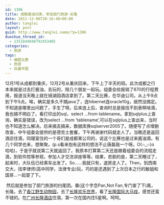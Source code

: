 ```yaml
---
id: 1306
title: 成都酱油归来，参加部门旅游-长隆
date: 2011-12-08T20:16:48+00:00
author: tanglei
layout: post
guid: http://www.tanglei.name/?p=1306
duoshuo_thread_id:
  - 1351844048792453405
categories:
  - 旅游
tags:
  - 编程比赛
  - 旅游
  - 玩遍中国
---
```

<p align="left">
  12月1号从成都到重庆，12月2号从重庆回来，下午上了半天的班。此次成都之行本来就是过去打酱油，去玩的，陪几个朋友一起玩。组委会给报销了870的行程费用，报道当天晚上就在镜湖园酒店拿到了。第二天比赛，在华迪公司。从上午9点到下午5点。唉，确实是多久不搞java了，连hibernet连oracle10g，居然没搞定。不知道是哪里出问题了，手生了呀。后来连上后，查询时总是报找不到表啊啥滴，我也搞不明白了。看打印出的sql，select …from tablename。拿到sqlplus上查询，确实是错误，改为select …from ‘tablename’,可以在sqlplus上查出来，当时也不知道怎么解决。后来搞去搞来，数据库换sqlserver2005了。随便写了点增删改查，中午组委会提供的是德克士套餐，下午再谢谢代码就走人了。当晚还是返回酒店住滴，同寝室住的一个哥们是成都某公司的，说这个比赛也是过来酱油滴，有几个同学也来，想聚聚。(p.s看来抱有这样的想法不止唐磊我一个呀。O(∩_∩)o 哈哈)，于是乎就说第二天就返回了。我原本打算第二天还是跟着组委会的流程走滴，到软件院等参观，参加人才交流讲座等等。结果，悲剧的是，第二天睡过了，起来时，大队伍已经乘车出发了。So……我就只有，退房走人了。Then，到西南交大，找李律师(高中同学，法律专业)玩，巧的是还遇到了上次日本之行的敏姐和国哥…一起耍了下。
</p>

<p align="left">
   然后就是参加了部门旅游的扫尾团。番(这个字念Pan,Not Fan,专门查了下)禺，长隆。去了<a href="http://baike.baidu.com/view/1731518.htm">香江野生动物园</a>，去了<a href="http://baike.baidu.com/view/983570.htm">长隆欢乐世界</a>，看了<a href="http://baike.baidu.com/view/3204705.htm">长隆国际大马戏</a>，感觉还蛮不错的。在<a href="http://baike.baidu.com/view/1678355.htm">广州长隆酒店</a>住滴，第一次在国内住5星啊。呵呵。
</p>

<p align="left">
  <a href="http://i1123.photobucket.com/albums/l549/tl3shi/travel-with-tencent.png"><img class="aligncenter" title="广州长隆旅游" src="http://i1123.photobucket.com/albums/l549/tl3shi/travel-with-tencent.png" alt=""  /></a>
</p>
